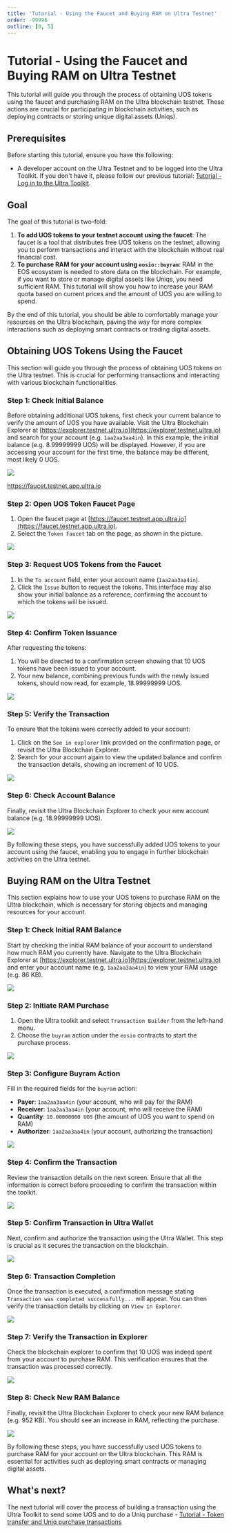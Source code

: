 ```yaml
---
title: 'Tutorial - Using the Faucet and Buying RAM on Ultra Testnet'
order: -99996
outline: [0, 5]
---
```


# Tutorial - Using the Faucet and Buying RAM on Ultra Testnet

This tutorial will guide you through the process of obtaining UOS tokens using the faucet and purchasing RAM on the Ultra blockchain testnet. These actions are crucial for participating in blockchain activities, such as deploying contracts or storing unique digital assets (Uniqs).

## Prerequisites

Before starting this tutorial, ensure you have the following:

- A developer account on the Ultra Testnet and to be logged into the Ultra Toolkit. If you don't have it, please follow our previous tutorial: [Tutorial - Log in to the Ultra Toolkit](./tutorial-login-to-toolkit.md).

## Goal

The goal of this tutorial is two-fold:
1. **To add UOS tokens to your testnet account using the faucet**: The faucet is a tool that distributes free UOS tokens on the testnet, allowing you to perform transactions and interact with the blockchain without real financial cost.
2. **To purchase RAM for your account using `eosio::buyram`**: RAM in the EOS ecosystem is needed to store data on the blockchain. For example, if you want to store or manage digital assets like Uniqs, you need sufficient RAM. This tutorial will show you how to increase your RAM quota based on current prices and the amount of UOS you are willing to spend.

By the end of this tutorial, you should be able to comfortably manage your resources on the Ultra blockchain, paving the way for more complex interactions such as deploying smart contracts or trading digital assets.

## Obtaining UOS Tokens Using the Faucet

This section will guide you through the process of obtaining UOS tokens on the Ultra testnet. This is crucial for performing transactions and interacting with various blockchain functionalities.

### Step 1: Check Initial Balance

Before obtaining additional UOS tokens, first check your current balance to verify the amount of UOS you have available. Visit the Ultra Blockchain Explorer at [https://explorer.testnet.ultra.io](https://explorer.testnet.ultra.io) and search for your account (e.g. `1aa2aa3aa4in`). In this example, the initial balance (e.g. 8.99999999 UOS) will be displayed. However, if you are accessing your account for the first time, the balance may be different, most likely 0 UOS.

![](./images/faucet-initial-uos-balance.png)

https://faucet.testnet.app.ultra.io


### Step 2: Open UOS Token Faucet Page

1. Open the faucet page at [https://faucet.testnet.app.ultra.io](https://faucet.testnet.app.ultra.io).
2. Select the `Token Faucet` tab on the page, as shown in the picture.

![](./images/faucet-token-faucet-tab.png)


### Step 3: Request UOS Tokens from the Faucet

1. In the `To account` field, enter your account name (`1aa2aa3aa4in`).
2. Click the `Issue` button to request the tokens. This interface may also show your initial balance as a reference, confirming the account to which the tokens will be issued.

![](./images/faucet-issue-tokens.png)

### Step 4: Confirm Token Issuance

After requesting the tokens:
1. You will be directed to a confirmation screen showing that 10 UOS tokens have been issued to your account.
2. Your new balance, combining previous funds with the newly issued tokens, should now read, for example, 18.99999999 UOS.

![](./images/faucet-token-issued.png)

### Step 5: Verify the Transaction

To ensure that the tokens were correctly added to your account:
1. Click on the `See in explorer` link provided on the confirmation page, or revisit the Ultra Blockchain Explorer.
2. Search for your account again to view the updated balance and confirm the transaction details, showing an increment of 10 UOS.

![](./images/faucet-verify-account-balance.png)

### Step 6: Check Account Balance

Finally, revisit the Ultra Blockchain Explorer to check your new account balance (e.g. 18.99999999 UOS).

![](./images/faucet-new-balance.png)

By following these steps, you have successfully added UOS tokens to your account using the faucet, enabling you to engage in further blockchain activities on the Ultra testnet.

## Buying RAM on the Ultra Testnet

This section explains how to use your UOS tokens to purchase RAM on the Ultra blockchain, which is necessary for storing objects and managing resources for your account.

### Step 1: Check Initial RAM Balance

Start by checking the initial RAM balance of your account to understand how much RAM you currently have. Navigate to the Ultra Blockchain Explorer at [https://explorer.testnet.ultra.io](https://explorer.testnet.ultra.io) and enter your account name (e.g. `1aa2aa3aa4in`) to view your RAM usage (e.g. 86 KB).

![](./images/buyram-initial-ram-balance.png)

### Step 2: Initiate RAM Purchase

1. Open the Ultra toolkit and select `Transaction Builder` from the left-hand menu.
2. Choose the `buyram` action under the `eosio` contracts to start the purchase process.

![](./images/buyram-action-builder.png)

### Step 3: Configure Buyram Action

Fill in the required fields for the `buyram` action:
- **Payer**: `1aa2aa3aa4in` (your account, who will pay for the RAM)
- **Receiver**: `1aa2aa3aa4in` (your account, who will receive the RAM)
- **Quantity**: `10.00000000 UOS` (the amount of UOS you want to spend on RAM)
- **Authorizer**: `1aa2aa3aa4in` (your account, authorizing the transaction)

![](./images/buyram-attributes.png)

### Step 4: Confirm the Transaction

Review the transaction details on the next screen. Ensure that all the information is correct before proceeding to confirm the transaction within the toolkit.

![](./images/buyram-confirm.png)

### Step 5: Confirm Transaction in Ultra Wallet

Next, confirm and authorize the transaction using the Ultra Wallet. This step is crucial as it secures the transaction on the blockchain.

![](./images/buyram-ultra-wallet-confirm.png)

### Step 6: Transaction Completion

Once the transaction is executed, a confirmation message stating `Transaction was completed successfully...` will appear. You can then verify the transaction details by clicking on `View in Explorer`.

![](./images/buyram-transaction-was-completed.png)

### Step 7: Verify the Transaction in Explorer

Check the blockchain explorer to confirm that 10 UOS was indeed spent from your account to purchase RAM. This verification ensures that the transaction was processed correctly.

![](./images/buyram-verify-transaction-in-explorer.png)

### Step 8: Check New RAM Balance

Finally, revisit the Ultra Blockchain Explorer to check your new RAM balance (e.g. 952 KB). You should see an increase in RAM, reflecting the purchase.

![](./images/buyram-new-ram-balance.png)

By following these steps, you have successfully used UOS tokens to purchase RAM for your account on the Ultra blockchain. This RAM is essential for activities such as deploying smart contracts or managing digital assets.

## What's next?

The next tutorial will cover the process of building a transaction using the Ultra Toolkit to send some UOS and to do a Uniq purchase - [Tutorial - Token transfer and Uniq purchase transactions](./tutorial-token-transfer-and-nft-purchase.md)
